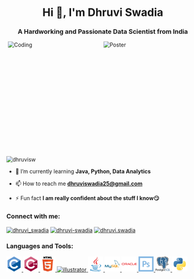 
<h1 align="center">Hi 👋, I'm Dhruvi Swadia</h1>
<h3 align="center">A Hardworking and Passionate Data Scientist from India</h3>
<img align="right" alt="Poster" width=250 height=300 src="https://github.com/dhruvisw/Poster/blob/main/Copy%20of%20Github%20Poster.png">
<img align="right" alt="Coding" width=250 height=300 src="https://i.pinimg.com/originals/80/3e/5a/803e5adb85f670414bd4cd97d214dcd3.jpg">
<p align="left"> <img src="https://komarev.com/ghpvc/?username=dhruvisw&label=Profile%20views&color=0e75b6&style=flat" alt="dhruvisw" /> </p>

- 🌱 I’m currently learning **Java, Python, Data Analytics**

- 📫 How to reach me **dhruviswadia25@gmail.com**

- ⚡ Fun fact **I am really confident about the stuff I know😏**

<h3 align="left">Connect with me:</h3>
<p align="left">
<a href="https://twitter.com/dhruvi_swadia" target="blank"><img align="center" src="https://raw.githubusercontent.com/rahuldkjain/github-profile-readme-generator/master/src/images/icons/Social/twitter.svg" alt="dhruvi_swadia" height="30" width="40" /></a>
<a href="https://linkedin.com/in/dhruvi-swadia" target="blank"><img align="center" src="https://raw.githubusercontent.com/rahuldkjain/github-profile-readme-generator/master/src/images/icons/Social/linked-in-alt.svg" alt="dhruvi-swadia" height="30" width="40" /></a>
<a href="https://instagram.com/dhruvi.swadia" target="blank"><img align="center" src="https://raw.githubusercontent.com/rahuldkjain/github-profile-readme-generator/master/src/images/icons/Social/instagram.svg" alt="dhruvi.swadia" height="30" width="40" /></a>
</p>

<h3 align="left">Languages and Tools:</h3>
<p align="left"> <a href="https://www.cprogramming.com/" target="_blank" rel="noreferrer"> <img src="https://raw.githubusercontent.com/devicons/devicon/master/icons/c/c-original.svg" alt="c" width="40" height="40"/> </a> <a href="https://www.w3schools.com/cpp/" target="_blank" rel="noreferrer"> <img src="https://raw.githubusercontent.com/devicons/devicon/master/icons/cplusplus/cplusplus-original.svg" alt="cplusplus" width="40" height="40"/> </a> <a href="https://www.w3.org/html/" target="_blank" rel="noreferrer"> <img src="https://raw.githubusercontent.com/devicons/devicon/master/icons/html5/html5-original-wordmark.svg" alt="html5" width="40" height="40"/> </a> <a href="https://www.adobe.com/in/products/illustrator.html" target="_blank" rel="noreferrer"> <img src="https://www.vectorlogo.zone/logos/adobe_illustrator/adobe_illustrator-icon.svg" alt="illustrator" width="40" height="40"/> </a> <a href="https://www.java.com" target="_blank" rel="noreferrer"> <img src="https://raw.githubusercontent.com/devicons/devicon/master/icons/java/java-original.svg" alt="java" width="40" height="40"/> </a> <a href="https://www.mysql.com/" target="_blank" rel="noreferrer"> <img src="https://raw.githubusercontent.com/devicons/devicon/master/icons/mysql/mysql-original-wordmark.svg" alt="mysql" width="40" height="40"/> </a> <a href="https://www.oracle.com/" target="_blank" rel="noreferrer"> <img src="https://raw.githubusercontent.com/devicons/devicon/master/icons/oracle/oracle-original.svg" alt="oracle" width="40" height="40"/> </a> <a href="https://www.photoshop.com/en" target="_blank" rel="noreferrer"> <img src="https://raw.githubusercontent.com/devicons/devicon/master/icons/photoshop/photoshop-line.svg" alt="photoshop" width="40" height="40"/> </a> <a href="https://www.postgresql.org" target="_blank" rel="noreferrer"> <img src="https://raw.githubusercontent.com/devicons/devicon/master/icons/postgresql/postgresql-original-wordmark.svg" alt="postgresql" width="40" height="40"/> </a> <a href="https://www.python.org" target="_blank" rel="noreferrer"> <img src="https://raw.githubusercontent.com/devicons/devicon/master/icons/python/python-original.svg" alt="python" width="40" height="40"/> </a> </p>

